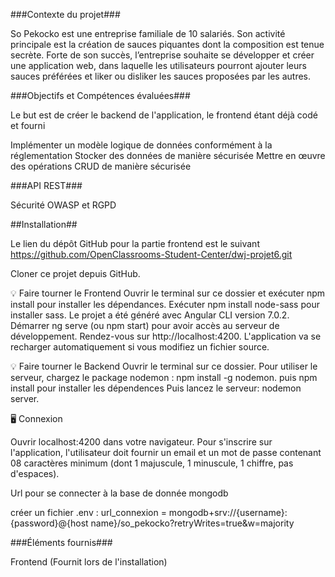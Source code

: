 ###Contexte du projet###

So Pekocko est une entreprise familiale de 10 salariés.
Son activité principale est la création de sauces piquantes dont la composition est tenue secrète.
Forte de son succès, l’entreprise souhaite se développer et créer une application web, dans laquelle les utilisateurs pourront ajouter leurs sauces préférées et liker ou disliker les sauces proposées par les autres.

###Objectifs et Compétences évaluées###

Le but est de créer le backend de l'application, le frontend étant déjà codé et fourni

Implémenter un modèle logique de données conformément à la réglementation
Stocker des données de manière sécurisée
Mettre en œuvre des opérations CRUD de manière sécurisée

###API REST###

Sécurité OWASP et RGPD

##Installation##

Le lien du dépôt GitHub pour la partie frontend est le suivant https://github.com/OpenClassrooms-Student-Center/dwj-projet6.git

Cloner ce projet depuis GitHub.

💡   Faire tourner le Frontend
Ouvrir le terminal sur ce dossier et exécuter npm install pour installer les dépendances.
Exécuter npm install node-sass pour installer sass.
Le projet a été généré avec Angular CLI version 7.0.2.
Démarrer ng serve (ou npm start) pour avoir accès au serveur de développement.
Rendez-vous sur http://localhost:4200.
L'application va se recharger automatiquement si vous modifiez un fichier source.

💡   Faire tourner le Backend
Ouvrir le terminal sur ce dossier.
Pour utiliser le serveur, chargez le package nodemon : npm install -g nodemon.
puis npm install pour installer les dépendences
Puis lancez le serveur: nodemon server.

🖥   Connexion

Ouvrir localhost:4200 dans votre navigateur.
Pour s'inscrire sur l'application, l'utilisateur doit fournir un email et un mot de passe contenant 08 caractères minimum (dont 1 majuscule, 1 minuscule, 1 chiffre, pas d'espaces).

Url pour se connecter à la base de donnée mongodb

créer un fichier .env : 
url_connexion = mongodb+srv://{username}:{password}@{host name}/so_pekocko?retryWrites=true&w=majority

###Éléments fournis###

Frontend (Fournit lors de l'installation)






